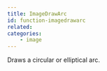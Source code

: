 ```yaml
---
title: ImageDrawArc
id: function-imagedrawarc
related:
categories:
    - image
---
```


Draws a circular or elliptical arc.
